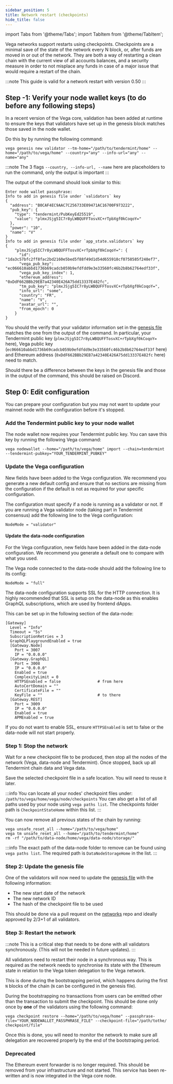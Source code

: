 ```yaml
---
sidebar_position: 5
title: Network restart (checkpoints)
hide_title: false
---
```


import Tabs from '@theme/Tabs';
import TabItem from '@theme/TabItem';

Vega networks support restarts using checkpoints. Checkpoints are a minimal save of the state of the network every N block, or, after funds are moved in or out of the network. They are both a way of restarting a clean chain with the current view of all accounts balances, and a security measure in order to not misplace any funds in case of a major issue that would require a restart of the chain.

:::note
This guide is valid for a network restart with version 0.50
:::


## Step -1: Verify your node wallet keys (to do before any following steps)

In a recent version of the Vega core, validation has been added at runtime to ensure the keys that validators have set up in the genesis block matches those saved in the node wallet.

Do this by by running the following command:
```
vega genesis new validator --tm-home="/path/to/tendermint/home" --home="/path/to/vega/home" --country="any" --info-url="any" --name="any"
```

:::note
The 3 flags `--country, --info-url, --name` here are placeholders to run the command, only the output is important
:::

The output of the command should look similar to this:
```
Enter node wallet passphrase:
Info to add in genesis file under `validators` key
{
  "address": "B0CAF4EC9AAC7C256733E09471AC16700F973222",
  "pub_key": {
    "type": "tendermint/PubKeyEd25519",
    "value": "plmxJSjg5IC7r8yLWBQUFFTosvXC+rTpbXgf0kCoqoY="
  },
  "power": "10",
  "name": "V"
}
Info to add in genesis file under `app_state.validators` key
{
    "plmxJSjg5IC7r8yLWBQUFFTosvXC+rTpbXgf0kCoqoY=": {
      "id": "1da3c57bfc2ff8fac2bd2160e5bed5f88f49d1d54d655918cf0758585f248ef7",
      "vega_pub_key": "ec066610abbd1736b69cadcb059b9efdfdd9e3e33560fc46b2b8b62764edf33f",
      "vega_pub_key_index": 1,
      "ethereum_address": "0xDdF662BBb29EB7a42340E426A75dd13337E482fc",
      "tm_pub_key": "plmxJSjg5IC7r8yLWBQUFFTosvXC+rTpbXgf0kCoqoY=",
      "info_url": "some",
      "country": "FR",
      "name": "V",
      "avatar_url": "",
      "from_epoch": 0
    }
}
```

You should the verify that your validator information set in the [genesis file](https://github.com/vegaprotocol/networks/blob/master/mainnet1/genesis.json) matches the one from the output of the command. In particular, your Tendermint public key (`plmxJSjg5IC7r8yLWBQUFFTosvXC+rTpbXgf0kCoqoY=` here), Vega public key (`ec066610abbd1736b69cadcb059b9efdfdd9e3e33560fc46b2b8b62764edf33f` here) and Ethereum address (`0xDdF662BBb29EB7a42340E426A75dd13337E482fc` here) need to match.

Should there be a difference between the keys in the genesis file and those in the output of the command, this should be raised on Discord.

## Step 0: Edit configuration
You can prepare your configuration but you may not want to update your mainnet node with the configuration before it's stopped.

### Add the Tendermint public key to your node wallet
The node wallet now requires your Tendermint public key. You can save this key by running the following Vega command:
```
vega nodewallet --home="/path/to/vega/home" import --chain=tendermint --tendermint-pubkey="YOUR_TENDERMINT_PUBKEY"
```

### Update the Vega configuration
New fields have been added to the Vega configuration. We recommend you generate a new default config and ensure that no sections are missing from the configuration if the default is not as required for your specific configuration.

The configuration must specify if a node is running as a validator or not. If you are running a Vega validator node (taking part in Tendermint consensus) add the following line to the Vega configuration:
```
NodeMode = "validator"
```

#### Update the data-node configuration
For the Vega configuration, new fields have been added in the data-node configuration. We recommend you generate a default one to compare with what you used.

The Vega node connected to the data-node should add the following line to its config:
```
NodeMode = "full"
```

The data-node configuration supports SSL for the HTTP connection. It is highly recommended that SSL is setup on the data-node as this enables GraphQL subscriptions, which are used by frontend dApps.

This can be set up in the following section of the data-node:
```
[Gateway]
  Level = "Info"
  Timeout = "5s"
  SubscriptionRetries = 3
  GraphQLPlaygroundEnabled = true
  [Gateway.Node]
    Port = 3007
    IP = "0.0.0.0"
  [Gateway.GraphQL]
    Port = 3008
    IP = "0.0.0.0"
    Enabled = true
    ComplexityLimit = 0
    HTTPSEnabled = false                # from here
    AutoCertDomain = ""
    CertificateFile = ""
    KeyFile = ""                        # to there
  [Gateway.REST]
    Port = 3009
    IP = "0.0.0.0"
    Enabled = true
    APMEnabled = true
```

If you do not want to enable SSL, ensure `HTTPSEnabled` is set to false or the data-node will not start properly.

### Step 1: Stop the network
Wait for a new checkpoint file to be produced, then stop all the nodes of the network (Vega, data-node and Tendermint). Once stopped, back up all Tendermint chain data and Vega data.

Save the selected checkpoint file in a safe location. You will need to reuse it later.

:::info
You can locate all your nodes' checkpoint files under: `/path/to/vega/home/vega/node/checkpoints`
You can also get a list of all paths used by your node using `vega paths list`. The checkpoints folder path is `CheckpointStateHome` within this list.
:::

You can now remove all previous states of the chain by running:
```
vega unsafe_reset_all --home="/path/to/vega/home"
vega tm unsafe_reset_all --home="/path/to/tendermint/home"
rm -rf "/path/to/data-node/home/vega/data-node/storage/"
```

:::info
The exact path of the data-node folder to remove can be found using `vega paths list`. The required path is `DataNodeStorageHome` in the list.
:::

### Step 2: Update the genesis file
One of the validators will now need to update the [genesis file](https://github.com/vegaprotocol/networks/blob/master/mainnet1/genesis.json) with the following information:
- The new start date of the network
- The new network ID
- The hash of the checkpoint file to be used

This should be done via a pull request on the [networks](https://github.com/vegaprotocol/networks) repo and ideally approved by 2/3+1 of all validators.

### Step 3: Restart the network

:::note
This is a critical step that needs to be done with all validators synchronously. (This will not be needed in future updates).
:::

All validators need to restart their node in a synchronous way. This is required as the network needs to synchronise its state with the Ethereum state in relation to the Vega token delegation to the Vega network. 

This is done during the bootstrapping period, which happens during the first `N` blocks of the chain (`N` can be configured in the genesis file).

During the bootstrapping no transactions from users can be emitted other than the transaction to submit the checkpoint. This should be done only once by **one** of the validators using the following command:
```
vega checkpoint restore --home="/path/to/vega/home" --passphrase-file="YOUR_NODEWALLET_PASSPHRASE_FILE" --checkpoint-file="/path/tothe/
checkpoint/file"
```

Once this is done, you will need to monitor the network to make sure all delegation are recovered properly by the end of the bootstraping period.

### Deprecated
The Ethereum event forwarder is no longer required. This should be removed from your infrastructure and not started. This service has been re-written and is now integrated in the Vega core node.
